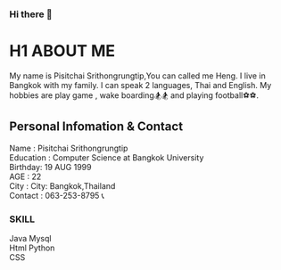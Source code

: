 ### Hi there 👋

# H1 ABOUT ME
My name is Pisitchai Srithongrungtip,You can called me Heng. I live in Bangkok with my family. I can speak 2 languages, Thai and English. My hobbies are play game , wake boarding🏂🏂 and playing football⚽️⚽️.


## Personal Infomation & Contact
Name : Pisitchai Srithongrungtip<br>
Education : Computer Science at Bangkok University<br>
Birthday: 19 AUG 1999                <br>
AGE       : 22<br>
City : City: Bangkok,Thailand       <br>
Contact   : 063-253-8795 📞 <br> 

### SKILL
Java     Mysql<br>
Html     Python<br>
CSS <br>

<!--
**Hengkubf/Hengkubf** is a ✨ _special_ ✨ repository because its `README.md` (this file) appears on your GitHub profile.

Here are some ideas to get you started:

- 🔭 I’m currently working on ...
- 🌱 I’m currently learning ...
- 👯 I’m looking to collaborate on ...
- 🤔 I’m looking for help with ...
- 💬 Ask me about ...
- 📫 How to reach me: ...
- 😄 Pronouns: ...
- ⚡ Fun fact: ...
-->

